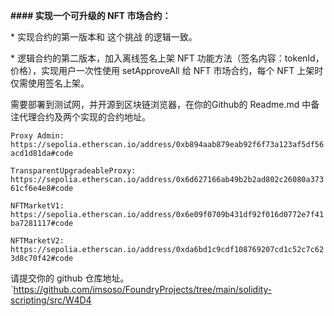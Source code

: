 **#### 实现⼀个可升级的 NFT 市场合约：**

\* 实现合约的第⼀版本和 这个挑战 的逻辑一致。

\* 逻辑合约的第⼆版本，加⼊离线签名上架 NFT 功能⽅法（签名内容：tokenId， 价格），实现⽤户⼀次性使用 setApproveAll 给 NFT 市场合约，每个 NFT 上架时仅需使⽤签名上架。

需要部署到测试⽹，并开源到区块链浏览器，在你的Github的 Readme.md 中备注代理合约及两个实现的合约地址。

`Proxy Admin: https://sepolia.etherscan.io/address/0xb894aab879eab92f6f73a123af5df56acd1d81da#code`

`TransparentUpgradeableProxy: https://sepolia.etherscan.io/address/0x6d627166ab49b2b2ad802c26080a37361cf6e4e8#code`

`NFTMarketV1: https://sepolia.etherscan.io/address/0x6e09f0709b431df92f016d0772e7f41ba7281117#code`

`NFTMarketV2: https://sepolia.etherscan.io/address/0xda6bd1c9cdf108769207cd1c52c7c623d8c70f42#code`

请提交你的 github 仓库地址。
`https://github.com/imsoso/FoundryProjects/tree/main/solidity-scripting/src/W4D4
